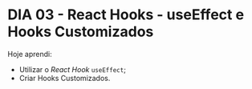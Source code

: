 # DIA 03 - React Hooks - useEffect e Hooks Customizados

Hoje aprendi:

- Utilizar o *React Hook* `useEffect`;
- Criar Hooks Customizados.
